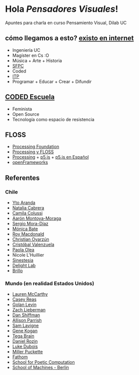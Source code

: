 # Hola *Pensadores Visuales*!
Apuntes para charla en curso Pensamiento Visual, Dilab UC

## cómo llegamos a esto? [existo en internet](http://guillemontecinos.cl/)
* Ingeniería UC
* Magíster en Cs :O
* Música + Arte + Historia
* [SFPC](http://sfpc.io/)
* Coded
* [ITP](https://tisch.nyu.edu/itp)
* Programar + Educar + Crear + Difundir

## [CODED Escuela](http://codedescuela.cl/)
* Feminista
* Open Source
* Tecnología como espacio de resistencia

## FLOSS
* [Processing Foundation](https://processingfoundation.org/)
* [Processing y FLOSS](https://medium.com/processing-foundation/processing-and-floss-d35aa4607f4c)
* [Processing](https://processing.org/) + [p5.js](https://p5js.org/es/) + [p5.js en Español](https://processingfoundation.press/)
* [openFrameworks](http://openframeworks.cc/)


## Referentes
### Chile
* [Yto Aranda](http://yto.cl/)
* [Natalia Cabrera](https://www.nataliacabrera.com/)
* [Camila Colussi](https://www.camilacolussi.com/)
* [Aarón Montoya-Moraga](http://montoyamoraga.io/)
* [Sergio Mora-Díaz](http://www.sergiomoradiaz.com/)
* [Mónica Bate](http://etab.cl/monica-bate/)
* [Roy Macdonald](http://roymacdonald.github.io/)
* [Christian Oyarzún](http://www.error404.cl/)
* [Cristóbal Valenzuela](https://cvalenzuelab.com/)
* [Paola Olea](http://www.paoolea.com/)
* Nicole L'Huillier
* [Sinestesia](http://sinestesia.cc/)
* [Delight Lab](https://delightlab.com/)
* [Brillo](http://brillocolectivo.com/)

### Mundo (en realidad Estados Unidos)
* [Lauren McCarthy](http://lauren-mccarthy.com/)
* [Casey Reas](http://reas.com/)
* [Golan Levin](http://www.flong.com/)
* [Zach Lieberman](https://www.instagram.com/zach.lieberman/?hl=es-la)
* [Dan Shiffman](http://shiffman.net/)
* [Allison Parrish](https://www.decontextualize.com/)
* [Sam Lavigne](http://lav.io/)
* [Gene Kogan](http://genekogan.com/)
* [Tega Brain](http://tegabrain.com/)
* [Daniel Rozin](http://www.smoothware.com/danny/)
* [Luke Dubois](http://lukedubois.com/)
* [Miller Puckette](http://msp.ucsd.edu/)
* [Fathom](https://fathom.info/)
* [School for Poetic Computation](http://sfpc.io/)
* [School of Machines - Berlin](http://schoolofma.org/)
